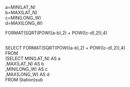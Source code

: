 a=MIN(LAT_N)<br/>
b=MAX(LAT_N)<br/>
c=MIN(LONG_W)<br/>
d=MAX(LONG_W)<br/>

FORMAT(SQRT(POW((a-b),2) + POW((c-d),2)),4)<br/>
<br/>

SELECT FORMAT(SQRT(POW((a-b),2) + POW((c-d),2)),4)<br/>
FROM<br/>
                (SELECT MIN(LAT_N) AS a<br/>
                            ,MAX(LAT_N) AS b<br/>
                            ,MIN(LONG_W) AS c<br/>
                            ,MAX(LONG_W) AS d<br/>
                FROM Station)sub